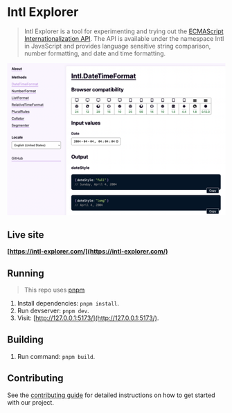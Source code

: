 # Intl Explorer

> Intl Explorer is a tool for experimenting and trying out the [ECMAScript Internationalization API](https://developer.mozilla.org/en-US/docs/Web/JavaScript/Reference/Global_Objects/Intl). The API is available under the namespace Intl in JavaScript and provides language sensitive string comparison, number formatting, and date and time formatting.

![Screenshot of the live site](screenshot.png)

## Live site

**[https://intl-explorer.com/](https://intl-explorer.com/)**

## Running

> This repo uses [pnpm](https://pnpm.io/)

1. Install dependencies: `pnpm install`.
2. Run devserver: `pnpm dev`.
3. Visit: [http://127.0.0.1:5173/](http://127.0.0.1:5173/).

## Building

1. Run command: `pnpm build`.

## Contributing

See the [contributing guide](CONTRIBUTING.md) for detailed instructions on how to get started with our project.
